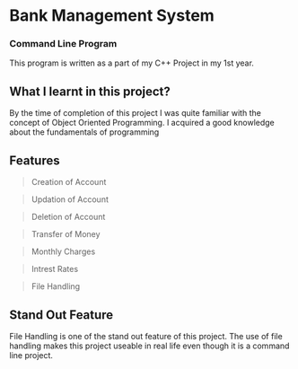 # Bank Management System
### Command Line Program

This program is written as a part of my C++ Project in my 1st year.

## What I learnt in this project?

By the time of completion of this project I was quite familiar with the concept of Object Oriented Programming. I acquired a good knowledge about the fundamentals of programming

## Features

> Creation of Account

> Updation of Account

> Deletion of Account

> Transfer of Money

> Monthly Charges

> Intrest Rates

> File Handling
 

## Stand Out Feature

File Handling is one of the stand out feature of this project. The use of file handling makes this project useable in real life even though it is a command line project.
